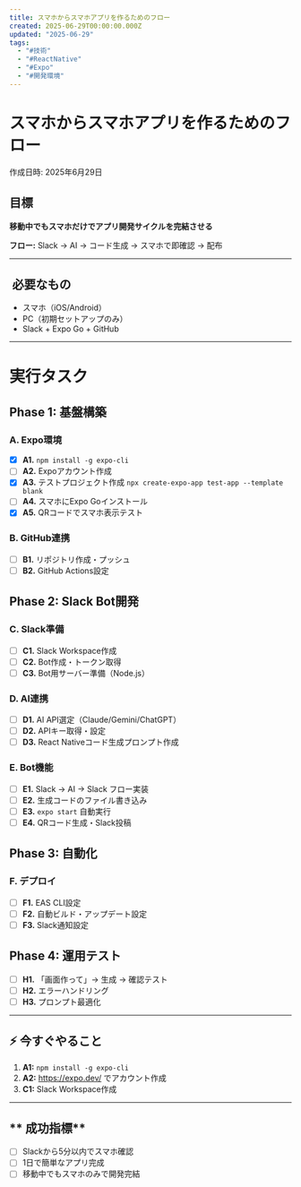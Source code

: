 ```yaml
---
title: スマホからスマホアプリを作るためのフロー
created: 2025-06-29T00:00:00.000Z
updated: "2025-06-29"
tags:
  - "#技術"
  - "#ReactNative"
  - "#Expo"
  - "#開発環境"
---
```


# スマホからスマホアプリを作るためのフロー

作成日時: 2025年6月29日

##  **目標**

**移動中でもスマホだけでアプリ開発サイクルを完結させる**

**フロー:** Slack → AI → コード生成 → スマホで即確認 → 配布

---

## ️ **必要なもの**

- スマホ（iOS/Android）
- PC（初期セットアップのみ）
- Slack + Expo Go + GitHub

---

#  **実行タスク**

## **Phase 1: 基盤構築**

### **A. Expo環境**

- [x] **A1.** `npm install -g expo-cli`
- [ ] **A2.** Expoアカウント作成
- [x] **A3.** テストプロジェクト作成 `npx create-expo-app test-app --template blank`
- [ ] **A4.** スマホにExpo Goインストール
- [x] **A5.** QRコードでスマホ表示テスト

### **B. GitHub連携**

- [ ] **B1.** リポジトリ作成・プッシュ
- [ ] **B2.** GitHub Actions設定

## **Phase 2: Slack Bot開発**

### **C. Slack準備**

- [ ] **C1.** Slack Workspace作成
- [ ] **C2.** Bot作成・トークン取得
- [ ] **C3.** Bot用サーバー準備（Node.js）

### **D. AI連携**

- [ ] **D1.** AI API選定（Claude/Gemini/ChatGPT）
- [ ] **D2.** APIキー取得・設定
- [ ] **D3.** React Nativeコード生成プロンプト作成

### **E. Bot機能**

- [ ] **E1.** Slack → AI → Slack フロー実装
- [ ] **E2.** 生成コードのファイル書き込み
- [ ] **E3.** `expo start` 自動実行
- [ ] **E4.** QRコード生成・Slack投稿

## **Phase 3: 自動化**

### **F. デプロイ**

- [ ] **F1.** EAS CLI設定
- [ ] **F2.** 自動ビルド・アップデート設定
- [ ] **F3.** Slack通知設定

## **Phase 4: 運用テスト**

- [ ] **H1.** 「画面作って」→ 生成 → 確認テスト
- [ ] **H2.** エラーハンドリング
- [ ] **H3.** プロンプト最適化

---

## **⚡ 今すぐやること**

1. **A1:** `npm install -g expo-cli`
2. **A2:** https://expo.dev/ でアカウント作成
3. **C1:** Slack Workspace作成

---

## ** 成功指標**

- [ ] Slackから5分以内でスマホ確認
- [ ] 1日で簡単なアプリ完成
- [ ] 移動中でもスマホのみで開発完結 